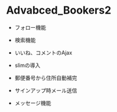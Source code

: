 # Advabced_Bookers2

- フォロー機能

- 検索機能

- いいね、コメントのAjax

- slimの導入

- 郵便番号から住所自動補完

- サインアップ時メール送信

- メッセージ機能